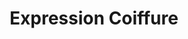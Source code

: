 ---
title: "Expression Coiffure"
url: /noyen-sur-sarthe/expression-coiffure-rue-pasteur/
shop: Friseur
---
